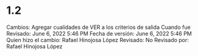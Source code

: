# 1.2

Cambios: Agregar cualidades de VER a los criterios de salida
Cuando fue Revisado: June 6, 2022 5:46 PM
Fecha de  versión: June 6, 2022 5:46 PM
Quien hizo el cambio: Rafael Hinojosa López
Revisado: No
Revisado por: Rafael Hinojosa López